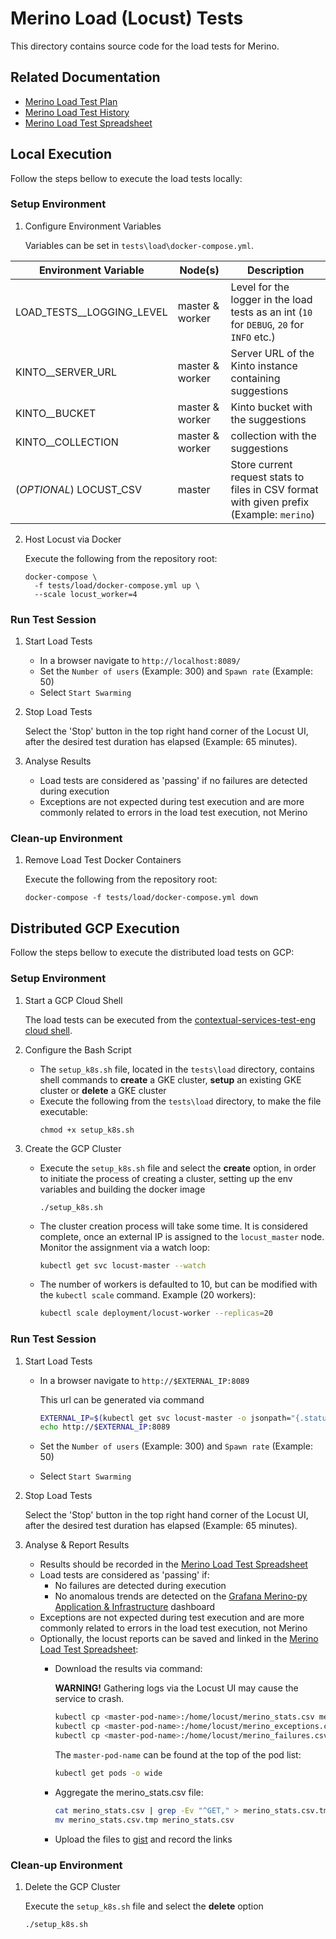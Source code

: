 # Merino Load (Locust) Tests

This directory contains source code for the load tests for Merino.

## Related Documentation

* [Merino Load Test Plan][merino_test_plan]
* [Merino Load Test History][merino_history_doc]
* [Merino Load Test Spreadsheet][merino_spreadsheet]


## Local Execution

Follow the steps bellow to execute the load tests locally: 

### Setup Environment

1. Configure Environment Variables

   Variables can be set in `tests\load\docker-compose.yml`.

| Environment Variable      | Node(s)         | Description                                                                               |
|---------------------------|-----------------|-------------------------------------------------------------------------------------------|
| LOAD_TESTS__LOGGING_LEVEL | master & worker | Level for the logger in the load tests as an int (`10` for `DEBUG`, `20` for `INFO` etc.) |
| KINTO__SERVER_URL         | master & worker | Server URL of the Kinto instance containing suggestions                                   |
| KINTO__BUCKET             | master & worker | Kinto bucket with the suggestions                                                         |
| KINTO__COLLECTION         | master & worker | collection with the suggestions                                                           |
| (*OPTIONAL*) LOCUST_CSV   | master          | Store current request stats to files in CSV format with given prefix (Example: `merino`)  |

2. Host Locust via Docker

    Execute the following from the repository root:
    ```shell
    docker-compose \
      -f tests/load/docker-compose.yml up \
      --scale locust_worker=4
    ```

### Run Test Session

1. Start Load Tests

    * In a browser navigate to `http://localhost:8089/`
    * Set the `Number of users` (Example: 300) and `Spawn rate` (Example: 50)
    * Select `Start Swarming`

2. Stop Load Tests

    Select the 'Stop' button in the top right hand corner of the Locust UI, after the 
    desired test duration has elapsed (Example: 65 minutes).

3. Analyse Results

    * Load tests are considered as 'passing' if no failures are detected during 
      execution
    * Exceptions are not expected during test execution and are more commonly related 
      to errors in the load test execution, not Merino

### Clean-up Environment

1. Remove Load Test Docker Containers

    Execute the following from the repository root:
    ```shell
    docker-compose -f tests/load/docker-compose.yml down
    ```

## Distributed GCP Execution

Follow the steps bellow to execute the distributed load tests on GCP: 

### Setup Environment

1. Start a GCP Cloud Shell

    The load tests can be executed from the 
    [contextual-services-test-eng cloud shell][cloud].

2. Configure the Bash Script

    * The `setup_k8s.sh` file, located in the `tests\load` directory, contains shell 
      commands to **create** a GKE cluster, **setup** an existing GKE cluster or 
      **delete** a GKE cluster
    * Execute the following from the `tests\load` directory, to make the file 
      executable:
        ```shell
        chmod +x setup_k8s.sh
        ```

3. Create the GCP Cluster

    * Execute the `setup_k8s.sh` file and select the **create** option, in order to 
      initiate the process of creating a cluster, setting up the env variables and 
      building the docker image
        ```shell
        ./setup_k8s.sh
        ```
    * The cluster creation process will take some time. It is considered complete, once 
      an external IP is assigned to the `locust_master` node. Monitor the assignment via
      a watch loop:
        ```bash
        kubectl get svc locust-master --watch
        ```
   * The number of workers is defaulted to 10, but can be modified with the 
     `kubectl scale` command. Example (20 workers):
        ```bash
        kubectl scale deployment/locust-worker --replicas=20
        ```

### Run Test Session

1. Start Load Tests

    * In a browser navigate to `http://$EXTERNAL_IP:8089`
      
      This url can be generated via command
        ```bash
        EXTERNAL_IP=$(kubectl get svc locust-master -o jsonpath="{.status.loadBalancer.ingress[0].ip}")
        echo http://$EXTERNAL_IP:8089
        ```
    * Set the `Number of users` (Example: 300) and `Spawn rate` (Example: 50)
    * Select `Start Swarming`

2. Stop Load Tests

    Select the 'Stop' button in the top right hand corner of the Locust UI, after the 
    desired test duration has elapsed (Example: 65 minutes).

3. Analyse & Report Results

    * Results should be recorded in the 
      [Merino Load Test Spreadsheet][merino_spreadsheet]
    * Load tests are considered as 'passing' if:
      * No failures are detected during execution
      * No anomalous trends are detected on the 
        [Grafana Merino-py Application & Infrastructure][grafana] dashboard
    * Exceptions are not expected during test execution and are more commonly related 
      to errors in the load test execution, not Merino
    * Optionally, the locust reports can be saved and linked in the 
      [Merino Load Test Spreadsheet][merino_spreadsheet]:
      * Download the results via command: 
      
          **WARNING!** Gathering logs via the Locust UI may cause the service to crash.
          
          ```bash
          kubectl cp <master-pod-name>:/home/locust/merino_stats.csv merino_stats.csv
          kubectl cp <master-pod-name>:/home/locust/merino_exceptions.csv merino_exceptions.csv
          kubectl cp <master-pod-name>:/home/locust/merino_failures.csv merino_failures.csv
          ```
        The `master-pod-name` can be found at the top of the pod list:
          ```bash 
          kubectl get pods -o wide
          ```
      * Aggregate the merino_stats.csv file:
          ```bash
          cat merino_stats.csv | grep -Ev "^GET," > merino_stats.csv.tmp
          mv merino_stats.csv.tmp merino_stats.csv
          ```
      * Upload the files to [gist][gist] and record the links

### Clean-up Environment

1. Delete the GCP Cluster

    Execute the `setup_k8s.sh` file and select the **delete** option
    ```shell
    ./setup_k8s.sh
    ```

[cloud]: https://console.cloud.google.com/home/dashboard?q=search&referrer=search&project=spheric-keel-331521&cloudshell=false
[gist]: https://gist.github.com/new
[grafana]: https://earthangel-b40313e5.influxcloud.net/d/rQAfYKIVk/merino-py-application-and-infrastructure?orgId=1
[merino_test_plan]: https://docs.google.com/document/d/1v7LDXENPZg37KXeNcznEZKNZ8rQlOhNbsHprFyMXHhs/edit?usp=sharing
[merino_history_doc]: https://docs.google.com/document/d/1BGNhKuclUH40Bit9KxYWLiv_N_VnE66uxi9pBFbRWbg/edit
[merino_spreadsheet]: https://docs.google.com/spreadsheets/d/1SAO3QYIrbxDRxzmYIab-ebZXA1dF06W1lT4I1h2R3a8/edit?usp=sharing

